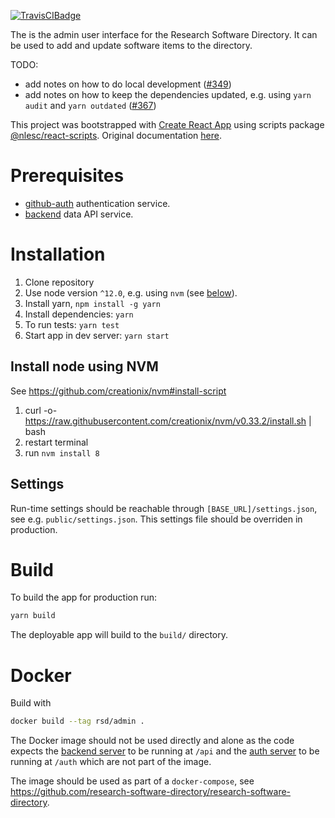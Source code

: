 [![TravisCIBadge](https://travis-ci.org/research-software-directory/admin.svg?branch=master)](https://travis-ci.org/research-software-directory/admin)

The is the admin user interface for the Research Software Directory.
It can be used to add and update software items to the directory.

TODO:

- add notes on how to do local development ([#349](https://github.com/research-software-directory/research-software-directory/issues/349))
- add notes on how to keep the dependencies updated, e.g. using `yarn audit` and `yarn outdated` ([#367](https://github.com/research-software-directory/research-software-directory/issues/367))

This project was bootstrapped with [Create React App](https://github.com/facebookincubator/create-react-app) using scripts package [@nlesc/react-scripts](https://github.com/NLeSC/create-react-app). Original documentation [here](https://github.com/NLeSC/create-react-app/blob/master/packages/react-scripts/template/README.md).

# Prerequisites

- [github-auth](/auth-github) authentication service.
- [backend](/backend) data API service.

# Installation

1.  Clone repository
2.  Use node version `^12.0`, e.g. using `nvm` (see [below](#install-node-using-nvm)).
3.  Install yarn, `npm install -g yarn`
4.  Install dependencies: `yarn`
5.  To run tests: `yarn test`
6.  Start app in dev server: `yarn start`

## Install node using NVM

See https://github.com/creationix/nvm#install-script

1.  curl -o- https://raw.githubusercontent.com/creationix/nvm/v0.33.2/install.sh | bash
2.  restart terminal
3.  run `nvm install 8`

## Settings

Run-time settings should be reachable through `[BASE_URL]/settings.json`, see e.g. `public/settings.json`.
This settings file should be overriden in production.

# Build

To build the app for production run:

```bash
yarn build
```

The deployable app will build to the `build/` directory.

# Docker

Build with

```bash
docker build --tag rsd/admin .
```

The Docker image should not be used directly and alone as the code expects the
[backend server](/backend) to be running at `/api` and the [auth
server](/auth-github) to be running at `/auth` which are not part of the image.

The image should be used as part of a `docker-compose`, see
https://github.com/research-software-directory/research-software-directory.
